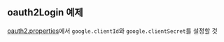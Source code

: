 ## oauth2Login 예제

[oauth2.properties](https://github.com/boyd-dev/demo-security/blob/main/example/demog-oauth2/src/main/resources/oauth2.properties)에서 `google.clientId`와 `google.clientSecret`를 설정할 것

